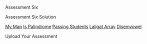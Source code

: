 <download href="https://s3-us-west-1.amazonaws.com/aao-bpo/assessments/assessment_6/A6.zip">Assessment Six</download>

<download submitted href="https://s3-us-west-1.amazonaws.com/aao-bpo/assessments/assessment_6/A6_solution.zip">Assessment Six Solution</download>

<a href="https://vimeo.com/212515670">My Map</a>
<a href="https://vimeo.com/212515655">Is Palindrome</a>
<a href="https://vimeo.com/212515640">Passing Students</a>
<a href="https://vimeo.com/213127281">Laligat Array</a>
<a href="https://vimeo.com/212515590">Disemvowel</a>

<upload href="">Upload Your Assessment</upload>
